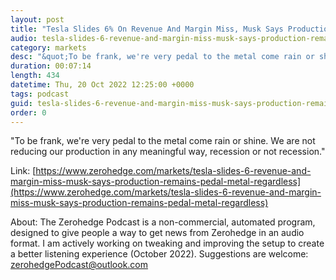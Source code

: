 ```yaml
---
layout: post
title: "Tesla Slides 6% On Revenue And Margin Miss, Musk Says Production &quot;Pedal To The Metal&quot; Regardless Of Recession"
audio: tesla-slides-6-revenue-and-margin-miss-musk-says-production-remains-pedal-metal-regardless-0
category: markets
desc: "&quot;To be frank, we're very pedal to the metal come rain or shine. We are not reducing our production in any meaningful way, recession or not recession.&quot;"
duration: 00:07:14
length: 434
datetime: Thu, 20 Oct 2022 12:25:00 +0000
tags: podcast
guid: tesla-slides-6-revenue-and-margin-miss-musk-says-production-remains-pedal-metal-regardless-0
order: 0
---
```

&quot;To be frank, we're very pedal to the metal come rain or shine. We are not reducing our production in any meaningful way, recession or not recession.&quot;

Link: [https://www.zerohedge.com/markets/tesla-slides-6-revenue-and-margin-miss-musk-says-production-remains-pedal-metal-regardless](https://www.zerohedge.com/markets/tesla-slides-6-revenue-and-margin-miss-musk-says-production-remains-pedal-metal-regardless)

About: The Zerohedge Podcast is a non-commercial, automated program, designed to give people a way to get news from Zerohedge in an audio format.  I am actively working on tweaking and improving the setup to create a better listening experience (October 2022).  Suggestions are welcome: [zerohedgePodcast@outlook.com](mailto:zerohedgePodcast@outlook.com)